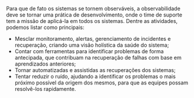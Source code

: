 Para que de fato os sistemas se tornem observáveis, a observabilidade deve se tornar uma prática de desenvolvimento, onde o time de suporte tem a missão de aplicá-la em todos os sistemas. Dentre as atividades, podemos listar como principais: 
- Mesclar monitoramento, alertas, gerenciamento de incidentes e recuperação, criando uma visão holística da saúde do sistema;
- Contar com ferramentas para identificar problemas de forma antecipada, que contribuam na recuperação de falhas com base em aprendizados anteriores;
- Tornar automatizadas e assistidas as recuperações dos sistemas;
- Tentar reduzir o ruído, ajudando a identificar os problemas o mais próximo possível da origem dos mesmos, para que as equipes possam resolvê-los rapidamente. 